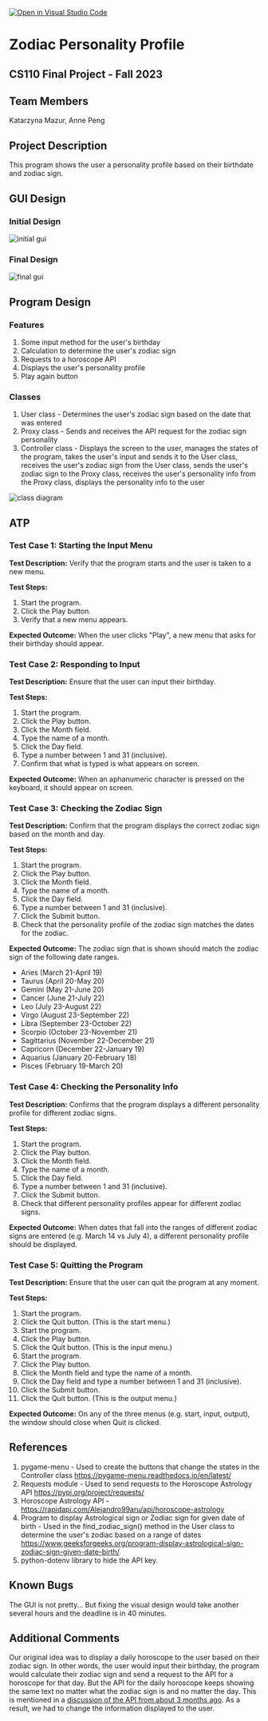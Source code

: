 [![Open in Visual Studio Code](https://classroom.github.com/assets/open-in-vscode-718a45dd9cf7e7f842a935f5ebbe5719a5e09af4491e668f4dbf3b35d5cca122.svg)](https://classroom.github.com/online_ide?assignment_repo_id=12803296&assignment_repo_type=AssignmentRepo)

# Zodiac Personality Profile
## CS110 Final Project - Fall 2023

## Team Members

Katarzyna Mazur, Anne Peng


## Project Description

This program shows the user a personality profile based on their birthdate and zodiac sign. 


## GUI Design

### Initial Design

![initial gui](assets/gui.jpg)

### Final Design

![final gui](assets/finalgui.jpg)


## Program Design

### Features
1. Some input method for the user's birthday
2. Calculation to determine the user's zodiac sign
3. Requests to a horoscope API
4. Displays the user's personality profile
5. Play again button

### Classes
1. User class - Determines the user's zodiac sign based on the date that was entered
2. Proxy class - Sends and receives the API request for the zodiac sign personality
3. Controller class - Displays the screen to the user, manages the states of the program, takes the user's input and sends it to the User class, receives the user's zodiac sign from the User class, sends the user's zodiac sign to the Proxy class, receives the user's personality info from the Proxy class, displays the personality info to the user

![class diagram](assets/class_diagram.jpg)


## ATP

### Test Case 1: Starting the Input Menu

**Test Description:** Verify that the program starts and the user is taken to a new menu.

**Test Steps:**
1. Start the program.
2. Click the Play button.
3. Verify that a new menu appears.

**Expected Outcome:** When the user clicks "Play", a new menu that asks for their birthday should appear.


### Test Case 2: Responding to Input

**Test Description:** Ensure that the user can input their birthday.

**Test Steps:**
1. Start the program.
2. Click the Play button.
3. Click the Month field.
4. Type the name of a month.
5. Click the Day field.
6. Type a number between 1 and 31 (inclusive).
7. Confirm that what is typed is what appears on screen.

**Expected Outcome:** When an aphanumeric character is pressed on the keyboard, it should appear on screen.


### Test Case 3: Checking the Zodiac Sign

**Test Description:** Confirm that the program displays the correct zodiac sign based on the month and day.

**Test Steps:**
1. Start the program.
2. Click the Play button.
3. Click the Month field.
4. Type the name of a month.
5. Click the Day field.
6. Type a number between 1 and 31 (inclusive).
7. Click the Submit button.
8. Check that the personality profile of the zodiac sign matches the dates for the zodiac.

**Expected Outcome:** The zodiac sign that is shown should match the zodiac sign of the following date ranges.

* Aries (March 21-April 19)
* Taurus (April 20-May 20)
* Gemini (May 21-June 20)
* Cancer (June 21-July 22)
* Leo (July 23-August 22)
* Virgo (August 23-September 22)
* Libra (September 23-October 22)
* Scorpio (October 23-November 21)
* Sagittarius (November 22-December 21)
* Capricorn (December 22-January 19)
* Aquarius (January 20-February 18)
* Pisces (February 19-March 20)


### Test Case 4: Checking the Personality Info

**Test Description:** Confirms that the program displays a different personality profile for different zodiac signs.

**Test Steps:**
1. Start the program.
2. Click the Play button.
3. Click the Month field.
4. Type the name of a month.
5. Click the Day field.
6. Type a number between 1 and 31 (inclusive).
7. Click the Submit button.
8. Check that different personality profiles appear for different zodiac signs.

**Expected Outcome:** When dates that fall into the ranges of different zodiac signs are entered (e.g. March 14 vs July 4), a different personality profile should be displayed.


### Test Case 5: Quitting the Program

**Test Description:** Ensure that the user can quit the program at any moment.

**Test Steps:**
1. Start the program.
2. Click the Quit button. (This is the start menu.)
3. Start the program.
4. Click the Play button.
5. Click the Quit button. (This is the input menu.)
6. Start the program.
7. Click the Play button.
8. Click the Month field and type the name of a month.
9. Click the Day field and type a number between 1 and 31 (inclusive).
10. Click the Submit button.
11. Click the Quit button. (This is the output menu.)

**Expected Outcome:** On any of the three menus (e.g. start, input, output), the window should close when Quit is clicked.


## References

1. pygame-menu - Used to create the buttons that change the states in the Controller class https://pygame-menu.readthedocs.io/en/latest/
2. Requests module - Used to send requests to the Horoscope Astrology API https://pypi.org/project/requests/
3. Horoscope Astrology API - https://rapidapi.com/Alejandro99aru/api/horoscope-astrology
4. Program to display Astrological sign or Zodiac sign for given date of birth - Used in the find_zodiac_sign() method in the User class to determine the user's zodiac based on a range of dates https://www.geeksforgeeks.org/program-display-astrological-sign-zodiac-sign-given-date-birth/
5. python-dotenv library to hide the API key.

## Known Bugs

The GUI is not pretty... But fixing the visual design would take another several hours and the deadline is in 40 minutes.


## Additional Comments

Our original idea was to display a daily horoscope to the user based on their zodiac sign. In other words, the user would input their birthday, the program would calculate their zodiac sign and send a request to the API for a horoscope for that day. But the API for the daily horoscope keeps showing the same text no matter what the zodiac sign is and no matter the day. This is mentioned in a [discussion of the API from about 3 months ago](https://rapidapi.com/Alejandro99aru/api/horoscope-astrology/discussions/102243). As a result, we had to change the information displayed to the user.